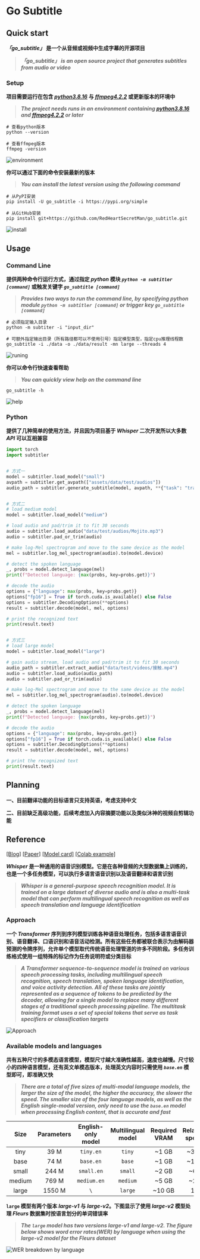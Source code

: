 # Go Subtitle



## Quick start

***「go_subtitle」* 是一个从音频或视频中生成字幕的开源项目**

> ***「go_subtitle」 is an open source project that generates subtitles from audio or video***



### Setup

**项目需要运行在包含 *[python3.8.16](https://www.python.org/downloads/release/python-3816/)* 与 *[ffmpeg4.2.2](https://ffmpeg.org/download.html#releases)* 或更新版本的环境中**

> ***The project needs runs in an environment containing [python3.8.16](https://www.python.org/downloads/release/python-3816/) and [ffmpeg4.2.2](https://ffmpeg.org/download.html#releases) or later***

```shell
# 查看python版本
python --version

# 查看ffmpeg版本
ffmpeg -version
```

![environment](./assets/environment.png)



**你可以通过下面的命令安装最新的版本**

> ***You can install the latest version using the following command***

```shell
# 从PyPI安装
pip install -U go_subtitle -i https://pypi.org/simple

# 从GitHub安装
pip install git+https://github.com/RedHeartSecretMan/go_subtitle.git
```

![install](./assets/install.png)



## Usage

### Command Line

**提供两种命令行运行方式，通过指定 *python* 模块 *`python -m subtitler [command]`* 或触发关键字 *`go_subtitle [command]`***

> ***Provides two ways to run the command line, by specifying python module `python -m subtitler [command]` or trigger key `go_subtitle [command]`***

```shell
# 必须指定输入目录
python -m subtiter -i "input_dir"

# 可额外指定输出目录（所有路径都可以不使用引号）指定模型类型，指定cpu推理线程数
go_subtitle -i ./data -o ./data/result -mn large --threads 4 
```

![runing](./assets/runing.png)



**你可以命令行快速查看帮助**

> ***You can quickly view help on the command line***

```shell
go_subtitle -h
```

![help](./assets/help.png)



### Python

**提供了几种简单的使用方法，并且因为项目基于 *Whisper* 二次开发所以大多数 *API* 可以互相兼容**

```python
import torch
import subtitler


# 方式一
model = subtitler.load_model("small")
avpath = subtitler.get_avpath(["assets/data/test/audios"])
audio_path = subtitler.generate_subtitle(model, avpath, **{"task": "translate"})


# 方式二
# load medium model
model = subtitler.load_model("medium")

# load audio and pad/trim it to fit 30 seconds
audio = subtitler.load_audio("data/test/audios/Mojito.mp3")
audio = subtitler.pad_or_trim(audio)

# make log-Mel spectrogram and move to the same device as the model
mel = subtitler.log_mel_spectrogram(audio).to(model.device)

# detect the spoken language
_, probs = model.detect_language(mel)
print(f"Detected language: {max(probs, key=probs.get)}")

# decode the audio
options = {"language": max(probs, key=probs.get)}
options["fp16"] = True if torch.cuda.is_available() else False
options = subtitler.DecodingOptions(**options)
result = subtitler.decode(model, mel, options)

# print the recognized text
print(result.text)


# 方式三
# load large model
model = subtitler.load_model("large")

# gain audio stream, load audio and pad/trim it to fit 30 seconds
audio_path = subtitler.extract_audio("data/test/videos/接触.mp4")
audio = subtitler.load_audio(audio_path)
audio = subtitler.pad_or_trim(audio)

# make log-Mel spectrogram and move to the same device as the model
mel = subtitler.log_mel_spectrogram(audio).to(model.device)

# detect the spoken language
_, probs = model.detect_language(mel)
print(f"Detected language: {max(probs, key=probs.get)}")

# decode the audio
options = {"language": max(probs, key=probs.get)}
options["fp16"] = True if torch.cuda.is_available() else False
options = subtitler.DecodingOptions(**options)
result = subtitler.decode(model, mel, options)

# print the recognized text
print(result.text)
```



## Planning

**一、目前翻译功能的目标语言只支持英语，考虑支持中文**

**二、目前缺乏高级功能，后续考虑加入内容摘要功能以及类似沐神的视频自剪辑功能**



## Reference

[[Blog]](https://openai.com/blog/whisper)
[[Paper]](https://arxiv.org/abs/2212.04356)
[[Model card]](https://github.com/openai/whisper/blob/main/model-card.md)
[[Colab example]](https://colab.research.google.com/github/openai/whisper/blob/master/notebooks/LibriSpeech.ipynb)

***Whisper* 是一种通用的语音识别模型。它是在各种音频的大型数据集上训练的，也是一个多任务模型，可以执行多语言语音识别以及语音翻译和语言识别**

> ***Whisper is a general-purpose speech recognition model. It is trained on a large dataset of diverse audio and is also a multi-task model that can perform multilingual speech recognition as well as speech translation and language identification***



### Approach

**一个 *Transformer* 序列到序列模型训练各种语音处理任务，包括多语言语音识别、语音翻译、口语识别和语音活动检测。所有这些任务都被联合表示为由解码器预测的令牌序列，允许单个模型取代传统语音处理管道的许多不同阶段。多任务训练格式使用一组特殊的标记作为任务说明符或分类目标**

> ***A Transformer sequence-to-sequence model is trained on various speech processing tasks, including multilingual speech recognition, speech translation, spoken language identification, and voice activity detection. All of these tasks are jointly represented as a sequence of tokens to be predicted by the decoder, allowing for a single model to replace many different stages of a traditional speech processing pipeline. The multitask training format uses a set of special tokens that serve as task specifiers or classification targets***

![Approach](./assets/approach.png)



### Available models and languages

**共有五种尺寸的多模态语言模型，模型尺寸越大准确性越高，速度也越慢。尺寸较小的四种语言模型，还有英文单模态版本，处理英文内容时只需使用 *`base.en`* 模型即可，即准确又快**

> ***There are a total of five sizes of multi-modal language models, the larger the size of the model, the higher the accuracy, the slower the speed. The smaller size of the four language models, as well as the English single-modal version, only need to use the `base.en` model when processing English content, that is accurate and fast***


|  Size  | Parameters | English-only model | Multilingual model | Required VRAM | Relative speed |
| :----: | :--------: | :----------------: | :----------------: | :-----------: | :------------: |
|  tiny  |    39 M    |     `tiny.en`      |       `tiny`       |     ~1 GB     |      ~32x      |
|  base  |    74 M    |     `base.en`      |       `base`       |     ~1 GB     |      ~16x      |
| small  |   244 M    |     `small.en`     |      `small`       |     ~2 GB     |      ~6x       |
| medium |   769 M    |    `medium.en`     |      `medium`      |     ~5 GB     |      ~2x       |
| large  |   1550 M   |        `\`         |      `large`       |    ~10 GB     |       1x       |



**`large` 模型有两个版本 *large-v1* 与 *large-v2*。下图显示了使用 *large-v2* 模型处理 *Fleurs* 数据集时按语言划分的单词错误率**

> ***The `large` model has two versions large-v1 and  large-v2. The figure below shows word error rates(WER) by language when using the large-v2 model for the Fleurs dataset***

![WER breakdown by language](./assets/language-breakdown.svg)

